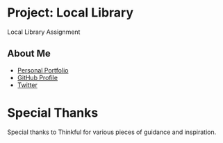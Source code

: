 # Project: Local Library
Local Library Assignment

## About Me

* [Personal Portfolio](https://stephenengineer.github.io/portfolio/)
* [GitHub Profile](https://github.com/stephenengineer)
* [Twitter](https://twitter.com/StephenTchaou)

# Special Thanks

Special thanks to Thinkful for various pieces of guidance and inspiration.
